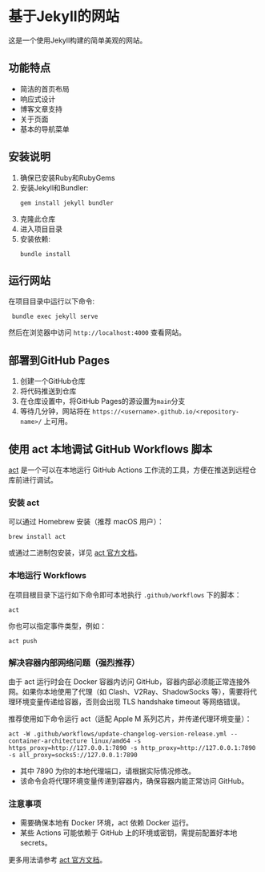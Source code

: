 # 基于Jekyll的网站

这是一个使用Jekyll构建的简单美观的网站。

## 功能特点

- 简洁的首页布局
- 响应式设计
- 博客文章支持
- 关于页面
- 基本的导航菜单

## 安装说明

1. 确保已安装Ruby和RubyGems
2. 安装Jekyll和Bundler:
   ```
   gem install jekyll bundler
   ```
3. 克隆此仓库
4. 进入项目目录
5. 安装依赖:
   ```
   bundle install
   ```

## 运行网站

在项目目录中运行以下命令:

```
 bundle exec jekyll serve
```

然后在浏览器中访问 `http://localhost:4000` 查看网站。

## 部署到GitHub Pages

1. 创建一个GitHub仓库
2. 将代码推送到仓库
3. 在仓库设置中，将GitHub Pages的源设置为`main`分支
4. 等待几分钟，网站将在 `https://<username>.github.io/<repository-name>/` 上可用。

## 使用 act 本地调试 GitHub Workflows 脚本

[act](https://github.com/nektos/act) 是一个可以在本地运行 GitHub Actions 工作流的工具，方便在推送到远程仓库前进行调试。

### 安装 act

可以通过 Homebrew 安装（推荐 macOS 用户）：

```
brew install act
```

或通过二进制包安装，详见 [act 官方文档](https://github.com/nektos/act#installation)。

### 本地运行 Workflows

在项目根目录下运行如下命令即可本地执行 `.github/workflows` 下的脚本：

```
act
```

你也可以指定事件类型，例如：

```
act push
```

### 解决容器内部网络问题（强烈推荐）

由于 act 运行时会在 Docker 容器内访问 GitHub，容器内部必须能正常连接外网。如果你本地使用了代理（如 Clash、V2Ray、ShadowSocks 等），需要将代理环境变量传递给容器，否则会出现 TLS handshake timeout 等网络错误。

推荐使用如下命令运行 act（适配 Apple M 系列芯片，并传递代理环境变量）：

```
act -W .github/workflows/update-changelog-version-release.yml --container-architecture linux/amd64 -s https_proxy=http://127.0.0.1:7890 -s http_proxy=http://127.0.0.1:7890 -s all_proxy=socks5://127.0.0.1:7890
```

- 其中 7890 为你的本地代理端口，请根据实际情况修改。
- 该命令会将代理环境变量传递到容器内，确保容器内能正常访问 GitHub。

### 注意事项
- 需要确保本地有 Docker 环境，act 依赖 Docker 运行。
- 某些 Actions 可能依赖于 GitHub 上的环境或密钥，需提前配置好本地 secrets。

更多用法请参考 [act 官方文档](https://github.com/nektos/act)。
